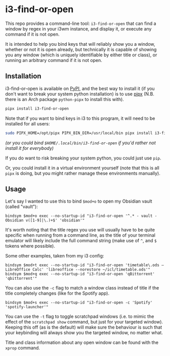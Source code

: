 # i3-find-or-open

This repo provides a command-line tool: `i3-find-or-open` that can find a
window by regex in your i3wm instance, and display it, or execute any command
if it is not open.

It is intended to help you bind keys that will reliably show you a window,
whether or not it is open already, but technically it is capable of showing you
any window (which is uniquely identifiable by either title or class), or
running an arbitrary command if it is not open.

## Installation

i3-find-or-open is available on
[PyPI](https://pypi.org/project/i3_find_or_open/), and the best way to install
it (if you don't want to break your system python installation) is to use
[pipx](https://pypa.github.io/pipx/installation/) (N.B. there is an Arch
package `python-pipx` to install this with).

```sh
pipx install i3-find-or-open
```

Note that if you want to bind keys in i3 to this program, it will need to be
installed for all users:

```sh
sudo PIPX_HOME=/opt/pipx PIPX_BIN_DIR=/usr/local/bin pipx install i3-find-or-open
```

*(or you could bind `$HOME/.local/bin/i3-find-or-open` if you'd rather not
install it for everybody)*

If you do want to risk breaking your system python, you could just use `pip`.

Or, you could install it in a virtual environment yourself (note that this is
all `pipx` is doing, but you might rather manage these environments manually).

## Usage

Let's say I wanted to use this to bind `$mod+o` to open my Obsidian vault
(called "vault"):

```i3config
bindsym $mod+o exec --no-startup-id "i3-find-or-open '^.* - vault - Obsidian v([1-9]|\.)+$' 'obsidian'"
```

It's worth noting that the title regex you use will usually have to be quite
specific when running from a command line, as the title of your terminal
emulator will likely include the full command string (make use of `^`, and `$`
tokens where possible).

Some other examples, taken from my i3 config:

```i3config
bindsym $mod+t exec --no-startup-id "i3-find-or-open 'timetable\.ods — LibreOffice Calc' 'libreoffice --norestore ~/icl/timetable.ods'"
bindsym $mod+q exec --no-startup-id "i3-find-or-open 'qBittorrent' 'qbittorrent'"
```

You can also use the `-c` flag to match a window class instead of title if the
title completely changes (like for the Spotify app).

```i3config
bindsym $mod+s exec --no-startup-id "i3-find-or-open -c 'Spotify' 'spotify-launcher'"
```

You can use the `-t` flag to toggle scratchpad windows (i.e. to mimic the
effect of the `scratchpad show` command, but just for your targeted window).
Keeping this off (as is the default) will make sure the behaviour is such that
your keybinding will always show you the targeted window, no matter what.

Title and class information about any open window can be found with the `xprop` command.
